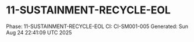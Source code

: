 # 11-SUSTAINMENT-RECYCLE-EOL
Phase: 11-SUSTAINMENT-RECYCLE-EOL
CI: CI-SM001-005
Generated: Sun Aug 24 22:41:09 UTC 2025
